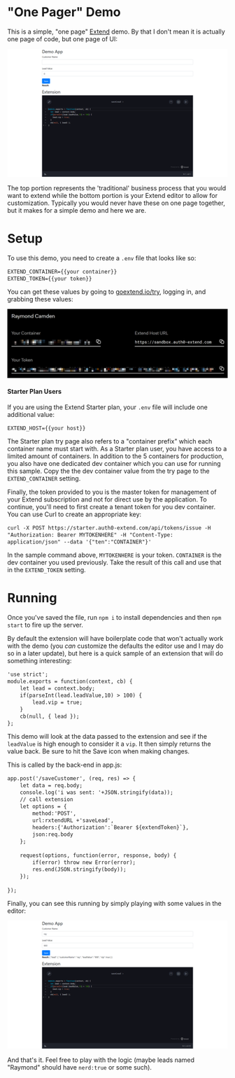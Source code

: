"One Pager" Demo
===

This is a simple, "one page" [Extend](https://goextend.io) demo. By that I don't mean it is actually one page of code, but one page of UI:

![Screen shot](./img/ss.png)

The top portion represents the 'traditional' business process that you would want to extend while the bottom portion is your Extend editor to allow for customization. Typically you would never have these on one page together, but it makes for a simple demo and here we are.

Setup
===

To use this demo, you need to create a `.env` file that looks like so:

	EXTEND_CONTAINER={{your container}}
	EXTEND_TOKEN={{your token}}

You can get these values by going to [goextend.io/try](https://goextend.io/try), logging in, and grabbing these values:

![Keys](./img/keys.png)

#### Starter Plan Users

If you are using the Extend Starter plan, your `.env` file will include one additional value:

	EXTEND_HOST={{your host}}

The Starter plan try page also refers to a "container prefix" which each container name must start with. As a Starter plan user, you have access to a limited amount of containers. In addition to the 5 containers for production, you also have one dedicated dev container which you can use for running this sample. Copy the the dev container value from the try page to the `EXTEND_CONTAINER` setting.  

Finally, the token provided to you is the master token for management of your Extend subscription and not for direct use by the application. To continue, you'll need to first create a tenant token for you dev container. You can use Curl to create an appropriate key:

	curl -X POST https://starter.auth0-extend.com/api/tokens/issue -H "Authorization: Bearer MYTOKENHERE" -H "Content-Type: application/json" --data '{"ten":"CONTAINER"}'

In the sample command above, `MYTOKENHERE` is your token. `CONTAINER` is the dev container you used previously. Take the result of this call and use that in the `EXTEND_TOKEN` setting.

Running
===

Once you've saved the file, run `npm i` to install dependencies and then `npm start` to fire up the server.

By default the extension will have boilerplate code that won't actually work with the demo (you *can* customize the defaults the editor use and I may do so in a later update), but here is a quick sample of an extension that will do something interesting:


	'use strict';
	module.exports = function(context, cb) {
		let lead = context.body;
		if(parseInt(lead.leadValue,10) > 100) {
			lead.vip = true;
		}
		cb(null, { lead });	
	};

This demo will look at the data passed to the extension and see if the `leadValue` is high enough to consider it a `vip`. It then simply returns the value back. Be sure to hit the Save icon when making changes.

This is called by the back-end in app.js:

	app.post('/saveCustomer', (req, res) => {
		let data = req.body;
		console.log('i was sent: '+JSON.stringify(data));
		// call extension
		let options = {
			method:'POST',
			url:rxtendURL +'saveLead',
			headers:{'Authorization':`Bearer ${extendToken}`},
			json:req.body
		};

		request(options, function(error, response, body) {
			if(error) throw new Error(error);
			res.end(JSON.stringify(body));
		});

	});

Finally, you can see this running by simply playing with some values in the editor:

![Screen shot](./img/ss2.png)

And that's it. Feel free to play with the logic (maybe leads named "Raymond" should have `nerd:true` or some such). 
